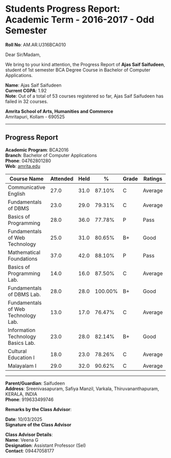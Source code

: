 # Students Progress Report: Academic Term - 2016-2017 - Odd Semester

**Roll No**: AM.AR.U316BCA010

Dear Sir/Madam,

We bring to your kind attention, the Progress Report of **Ajas Saif Saifudeen**, student of 1st semester BCA Degree Course in Bachelor of Computer Applications.

**Name**: Ajas Saif Saifudeen  
**Current CGPA**: 1.92  
**Note**: Out of a total of 53 courses registered so far, Ajas Saif Saifudeen has failed in 32 courses.

**Amrita School of Arts, Humanities and Commerce**  
Amritapuri, Kollam - 690525

---

## Progress Report

**Academic Program**: BCA2016  
**Branch**: Bachelor of Computer Applications  
**Phone**: 04762801280  
**Web**: [amrita.edu](http://amrita.edu)

| Course Name                          | Attended | Held | %       | Grade | Ratings       | Status |
|-------------------------------------|----------|------|---------|-------|----------------|--------|
| Communicative English               | 27.0     | 31.0 | 87.10%  | C     | Average        | Passed |
| Fundamentals of DBMS                | 23.0     | 29.0 | 79.31%  | C     | Average        | Passed |
| Basics of Programming               | 28.0     | 36.0 | 77.78%  | P     | Pass           | Passed |
| Fundamentals of Web Technology      | 25.0     | 31.0 | 80.65%  | B+    | Good           | Passed |
| Mathematical Foundations            | 37.0     | 42.0 | 88.10%  | P     | Pass           | Passed |
| Basics of Programming Lab.          | 14.0     | 16.0 | 87.50%  | C     | Average        | Passed |
| Fundamentals of DBMS Lab.           | 28.0     | 28.0 | 100.00% | B+    | Good           | Passed |
| Fundamentals of Web Technology Lab. | 13.0     | 17.0 | 76.47%  | C     | Average        | Passed |
| Information Technology Basics Lab.  | 23.0     | 28.0 | 82.14%  | B+    | Good           | Passed |
| Cultural Education I                | 18.0     | 23.0 | 78.26%  | C     | Average        | Passed |
| Malayalam I                         | 29.0     | 32.0 | 90.62%  | C     | Average        | Passed |

---

**Parent/Guardian**: Saifudeen  
**Address**: Sreenivasapuram, Safiya Manzil, Varkala, Thiruvananthapuram, KERALA, INDIA  
**Phone**: 919633499746

**Remarks by the Class Advisor**:

**Date**: 10/03/2025  
**Signature of the Class Advisor**

**Class Advisor Details**:  
**Name**: Veena G  
**Designation**: Assistant Professor (Sel)  
**Contact**: 09447058177
